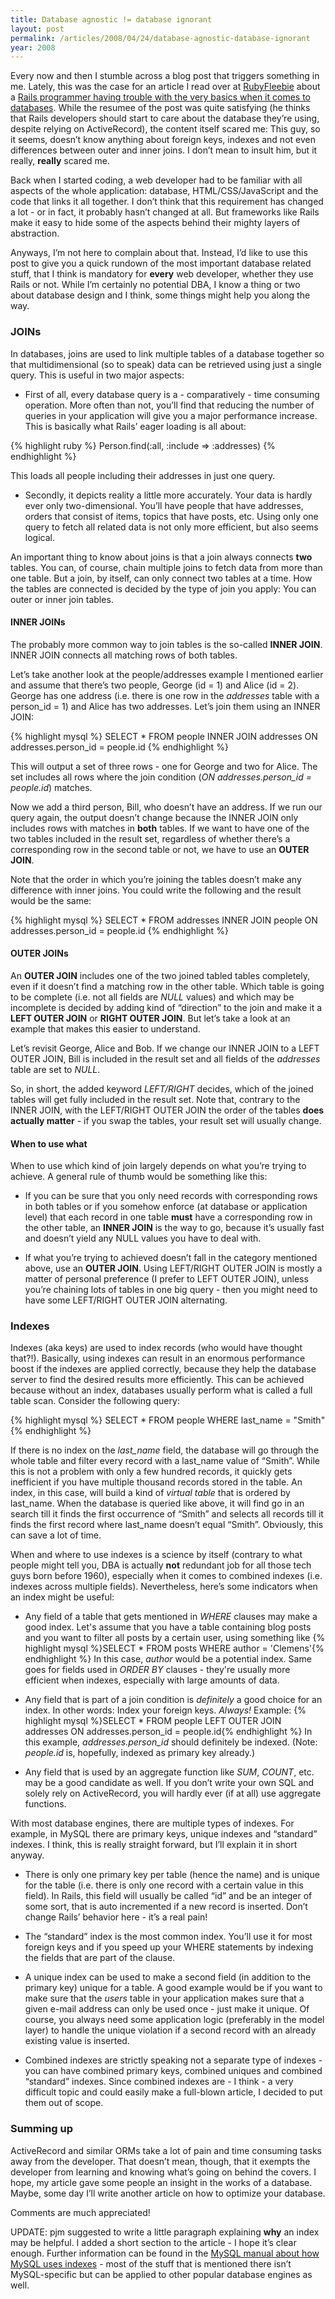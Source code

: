 ```yaml
---
title: Database agnostic != database ignorant
layout: post
permalink: /articles/2008/04/24/database-agnostic-database-ignorant
year: 2008
---
```


Every now and then I stumble across a blog post that triggers something
in me. Lately, this was the case for an article I read over at
[RubyFleebie](http://www.rubyfleebie.com) about a [Rails programmer
having trouble with the very basics when it comes to
databases](http://www.rubyfleebie.com/railers-need-to-stop-not-caring-about-the-database/).
While the resumee of the post was quite satisfying (he thinks that Rails
developers should start to care about the database they’re using,
despite relying on ActiveRecord), the content itself scared me: This
guy, so it seems, doesn’t know anything about foreign keys, indexes and
not even differences between outer and inner joins. I don’t mean to
insult him, but it really, **really** scared me.

Back when I started coding, a web developer had to be familiar with all
aspects of the whole application: database, HTML/CSS/JavaScript and the
code that links it all together. I don’t think that this requirement has
changed a lot - or in fact, it probably hasn’t changed at all. But
frameworks like Rails make it easy to hide some of the aspects behind
their mighty layers of abstraction.

Anyways, I’m not here to complain about that. Instead, I’d like to use
this post to give you a quick rundown of the most important database
related stuff, that I think is mandatory for **every** web developer,
whether they use Rails or not. While I’m certainly no potential DBA, I
know a thing or two about database design and I think, some things might
help you along the way.

### JOINs

In databases, joins are used to link multiple tables of a database
together so that multidimensional (so to speak) data can be retrieved
using just a single query. This is useful in two major aspects:

-   First of all, every database query is a - comparatively - time
    consuming operation. More often than not, you’ll find that reducing
    the number of queries in your application will give you a major
    performance increase. This is basically what Rails’ eager loading is
    all about:

{% highlight ruby %}
Person.find(:all, :include => :addresses)
{% endhighlight %}

This loads all people including their addresses in just one query.

-   Secondly, it depicts reality a little more accurately. Your data is
    hardly ever only two-dimensional. You’ll have people that have
    addresses, orders that consist of items, topics that have posts,
    etc. Using only one query to fetch all related data is not only more
    efficient, but also seems logical.

An important thing to know about joins is that a join always connects
**two** tables. You can, of course, chain multiple joins to fetch data
from more than one table. But a join, by itself, can only connect two
tables at a time. How the tables are connected is decided by the type of
join you apply: You can outer or inner join tables.

#### INNER JOINs

The probably more common way to join tables is the so-called **INNER
JOIN**. INNER JOIN connects all matching rows of both tables.

Let’s take another look at the people/addresses example I mentioned
earlier and assume that there’s two people, George (id = 1) and Alice
(id = 2). George has one address (i.e. there is one row in the
*addresses* table with a person_id = 1) and Alice has two addresses.
Let’s join them using an INNER JOIN:

{% highlight mysql %}
SELECT * FROM people INNER JOIN addresses ON addresses.person_id = people.id
{% endhighlight %}

This will output a set of three rows - one for George and two for Alice.
The set includes all rows where the join condition (*ON
addresses.person_id = people.id*) matches.

Now we add a third person, Bill, who doesn’t have an address. If we run
our query again, the output doesn’t change because the INNER JOIN only
includes rows with matches in **both** tables. If we want to have one of
the two tables included in the result set, regardless of whether there’s
a corresponding row in the second table or not, we have to use an
**OUTER JOIN**.

Note that the order in which you’re joining the tables doesn’t make any
difference with inner joins. You could write the following and the
result would be the same:

{% highlight mysql %}
SELECT * FROM addresses INNER JOIN people ON addresses.person_id = people.id
{% endhighlight %}

#### OUTER JOINs

An **OUTER JOIN** includes one of the two joined tabled tables
completely, even if it doesn’t find a matching row in the other table.
Which table is going to be complete (i.e. not all fields are *NULL*
values) and which may be incomplete is decided by adding kind of
“direction” to the join and make it a **LEFT OUTER JOIN** or **RIGHT
OUTER JOIN**. But let’s take a look at an example that makes this easier
to understand.

Let’s revisit George, Alice and Bob. If we change our INNER JOIN to a
LEFT OUTER JOIN, Bill is included in the result set and all fields of
the *addresses* table are set to *NULL*.

So, in short, the added keyword *LEFT/RIGHT* decides, which of the
joined tables will get fully included in the result set. Note that,
contrary to the INNER JOIN, with the LEFT/RIGHT OUTER JOIN the order of
the tables **does actually matter** - if you swap the tables, your
result set will usually change.

#### When to use what

When to use which kind of join largely depends on what you’re trying to
achieve. A general rule of thumb would be something like this:

-   If you can be sure that you only need records with corresponding
    rows in both tables or if you somehow enforce (at database or
    application level) that each record in one table **must** have a
    corresponding row in the other table, an **INNER JOIN** is the way
    to go, because it’s usually fast and doesn’t yield any NULL values
    you have to deal with.

<!-- -->

-   If what you’re trying to achieved doesn’t fall in the category
    mentioned above, use an **OUTER JOIN**. Using LEFT/RIGHT OUTER JOIN
    is mostly a matter of personal preference (I prefer to LEFT OUTER
    JOIN), unless you’re chaining lots of tables in one big query - then
    you might need to have some LEFT/RIGHT OUTER JOIN alternating.

### Indexes

Indexes (aka keys) are used to index records (who would have thought
that?!). Basically, using indexes can result in an enormous performance
boost if the indexes are applied correctly, because they help the
database server to find the desired results more efficiently. This can
be achieved because without an index, databases usually perform what is
called a full table scan. Consider the following query:

{% highlight mysql %}
SELECT * FROM people WHERE last_name = "Smith"
{% endhighlight %}

If there is no index on the *last_name* field, the database will go
through the whole table and filter every record with a last_name value
of “Smith”. While this is not a problem with only a few hundred records,
it quickly gets inefficient if you have multiple thousand records stored
in the table. An index, in this case, will build a kind of *virtual
table* that is ordered by last_name. When the database is queried like
above, it will find go in an search till it finds the first occurrence
of “Smith” and selects all records till it finds the first record where
last_name doesn’t equal “Smith”. Obviously, this can save a lot of time.

When and where to use indexes is a science by itself (contrary to what
people might tell you, DBA is actually **not** redundant job for all
those tech guys born before 1960), especially when it comes to combined
indexes (i.e. indexes across multiple fields). Nevertheless, here’s some
indicators when an index might be useful:

* Any field of a table that gets mentioned in _WHERE_ clauses may make a good index. Let's assume that you have a table containing blog posts and you want to filter all posts by a certain user, using something like {% highlight mysql %}SELECT * FROM posts WHERE author = 'Clemens'{% endhighlight %} In this case, _author_ would be a potential index. Same goes for fields used in _ORDER BY_ clauses - they're usually more efficient when indexes, especially with large amounts of data.

* Any field that is part of a join condition is *definitely* a good choice for an index. In other words: Index your foreign keys. *Always!* Example: {% highlight mysql %}SELECT * FROM people LEFT OUTER JOIN addresses ON addresses.person_id = people.id{% endhighlight %} In this example, _addresses.person_id_ should definitely be indexed. (Note: _people.id_ is, hopefully, indexed as primary key already.)

-   Any field that is used by an aggregate function like *SUM*, *COUNT*,
    etc. may be a good candidate as well. If you don’t write your own
    SQL and solely rely on ActiveRecord, you will hardly ever (if at
    all) use aggregate functions.

With most database engines, there are multiple types of indexes. For
example, in MySQL there are primary keys, unique indexes and “standard”
indexes. I think, this is really straight forward, but I’ll explain it
in short anyway.

-   There is only one primary key per table (hence the name) and is
    unique for the table (i.e. there is only one record with a certain
    value in this field). In Rails, this field will usually be called
    “id” and be an integer of some sort, that is auto incremented if a
    new record is inserted. Don’t change Rails’ behavior here - it’s a
    real pain!

<!-- -->

-   The “standard” index is the most common index. You’ll use it for
    most foreign keys and if you speed up your WHERE statements by
    indexing the fields that are part of the clause.

<!-- -->

-   A unique index can be used to make a second field (in addition to
    the primary key) unique for a table. A good example would be if you
    want to make sure that the *users* table in your application makes
    sure that a given e-mail address can only be used once - just make
    it unique. Of course, you always need some application logic
    (preferably in the model layer) to handle the unique violation if a
    second record with an already existing value is inserted.

<!-- -->

-   Combined indexes are strictly speaking not a separate type of
    indexes - you can have combined primary keys, combined uniques and
    combined “standard” indexes. Since combined indexes are - I think -
    a very difficult topic and could easily make a full-blown article, I
    decided to put them out of scope.

### Summing up

ActiveRecord and similar ORMs take a lot of pain and time consuming
tasks away from the developer. That doesn’t mean, though, that it
exempts the developer from learning and knowing what’s going on behind
the covers. I hope, my article gave some people an insight in the works
of a database. Maybe, some day I’ll write another article on how to
optimize your database.

Comments are much appreciated!

UPDATE: pjm suggested to write a little paragraph explaining **why** an
index may be helpful. I added a short section to the article - I hope
it’s clear enough. Further information can be found in the [MySQL manual
about how MySQL uses
indexes](http://dev.mysql.com/doc/refman/5.0/en/mysql-indexes.html) -
most of the stuff that is mentioned there isn’t MySQL-specific but can
be applied to other popular database engines as well.
